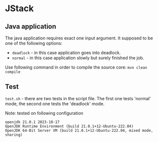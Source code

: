 # JStack
## Java application
The java application requires exact one input argument. 
It supposed to be one of the following options:
* `deadlock` - in this case application goes into deadlock.
* `normal` - in this case application slowly but surely finished the job.

Use following command in order to compile the source core:
`mvn clean compile` 

## Test
`test.sh` - there are two tests in the script file.
The first one tests 'normal' mode, the second one tests the 'deadlock' mode.

Note: tested on following configuration
```
openjdk 21.0.1 2023-10-17
OpenJDK Runtime Environment (build 21.0.1+12-Ubuntu-222.04)
OpenJDK 64-Bit Server VM (build 21.0.1+12-Ubuntu-222.04, mixed mode, sharing)
```